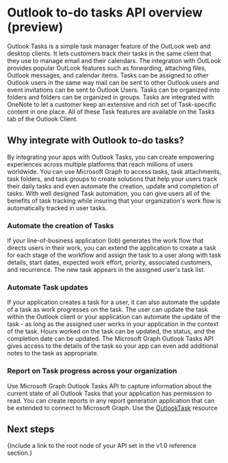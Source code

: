# Outlook to-do tasks API overview (preview)

Outlook Tasks is a simple task manager feature of the OutLook web and desktop clients. It lets customers track their tasks in the same client that they use to manage email and their calendars. The integration with OutLook provides popular OutLook features such as forwarding, attaching files, Outlook messages, and calendar items. Tasks can be assigned to other Outlook users in the same way mail can be sent to other Outlook users and event invitations can be sent to Outlook Users. Tasks can be organized into folders and folders can be organized in groups. Tasks are integrated with OneNote to let a customer keep an extensive and rich set of Task-specific content in one place. All of these Task features are available on the Tasks tab of the Outlook Client.

## Why integrate with Outlook to-do tasks?

By integrating your apps with Outlook Tasks, you can create empowering experiences across multiple platforms that reach millions of users worldwide. You can use Microsoft Graph to access tasks, task attachments, task folders, and task groups to create solutions that help your users track their daily tasks and even automate the creation, update and completion of tasks. With well designed Task automation, you can give users all of the benefits of task tracking while insuring that your organization's work flow is automatically tracked in user tasks.

### Automate the creation of Tasks

If your line-of-business application (lob) generates the work flow that directs users in their work, you can extend the application to create a task for each stage of the workflow and assign the task to a user along with task details, start dates, expected work effort, priority, associated customers, and recurrence. The new task appears in the assigned user's task list. 

### Automate Task updates 

If your application creates a task for a user, it can also automate the update of a task as work progresses on the task. The user can update the task within the Outlook client or your application can automate the update of the task - as long as the assigned user works in your application in the context of the task. Hours worked on the task can be updated, the status, and the completion date can be updated. The Microsoft Graph Outlook Tasks API gives access to the details of the task so your app can even add additional notes to the task as appropriate. 

### Report on Task progress across your organization

Use Microsoft Graph Outlook Tasks API to capture information about the current state of all Outlook Tasks that your application has permission to read. You can create reports in any report generation application that can be extended to connect to Microsoft Graph. Use the [OutlookTask](../api-reference/beta/resources/outlooktask.md) resource

## Next steps

{Include a link to the root node of your API set in the v1.0 reference section.}